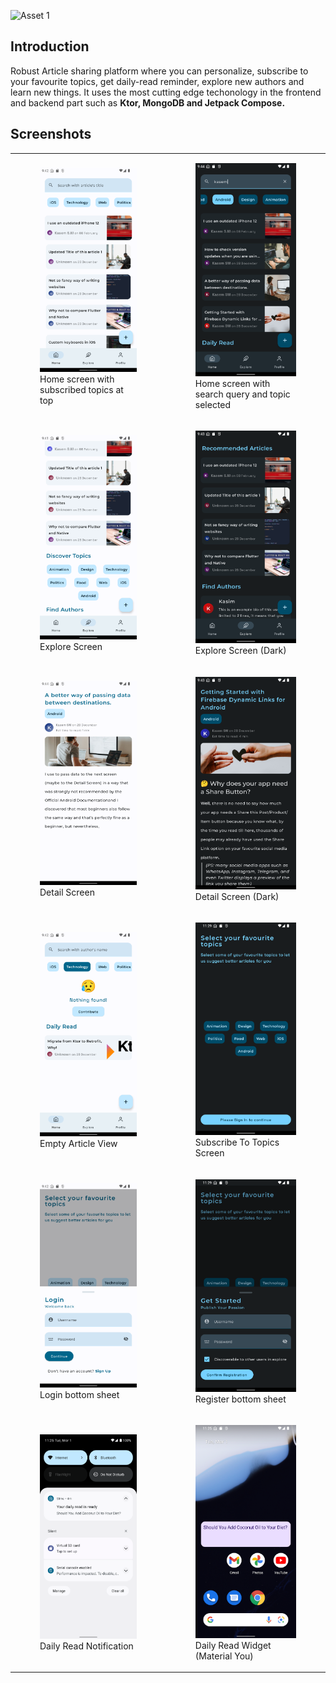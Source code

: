![Asset 1](https://user-images.githubusercontent.com/83884225/155851992-afd58940-0535-4099-a096-cb97fff56819.svg)

## Introduction

Robust Article sharing platform where you can personalize, subscribe to your favourite topics, get daily-read reminder, explore new authors and learn new things. It uses the most cutting edge techonology in the frontend and backend part such as <b>Ktor, MongoDB and Jetpack Compose.</b>

## Screenshots

<table>
    <tr>
        <td>
            <figure>
                <a href="#1">
                    <img src="screenshots/home_screen_with_subscribed_topics.png" width=300>
                </a>
                <figcaption>Home screen with subscribed topics at top</figcaption>
            </figure>
        </td>
        <td>
            <figure>
                <a href="#2">
                    <img src="screenshots/home_screen_dark_with_search_query_and_topic_selected.png" width=300>
                </a>
                <figcaption>Home screen with search query and topic selected</figcaption>
            </figure>
        </td>
    </tr>
    <tr>
        <td>
            <figure>
                <a href="#3">
                    <img src="screenshots/explore_screen.png" width=300>
                </a>
                <figcaption>Explore Screen</figcaption>
            </figure>
        </td>
        <td>
            <figure>
                <a href="#4">
                    <img src="screenshots/explore_screen_dark.png" width=300>
                </a>
                <figcaption>Explore Screen (Dark)</figcaption>
            </figure>
        </td>
    </tr>
    <tr>
        <td>
            <figure>
                <a href="#5">
                    <img src="screenshots/detail_screen_light.png" width=300>
                </a>
                <figcaption>Detail Screen</figcaption>
            </figure>
        </td>
        <td>
            <figure>
                <a href="#6">
                    <img src="screenshots/detail_screen_dark.png" width=300>
                </a>
                <figcaption>Detail Screen (Dark)</figcaption>
            </figure>
        </td>
    </tr>
    <tr>
        <td>
            <figure>
                <a href="#7">
                    <img src="screenshots/home_screen_empty_data_view.png" width=300>
                </a>
                <figcaption>Empty Article View</figcaption>
            </figure>
        </td>
        <td>
            <figure>
                <a href="#8">
                    <img src="screenshots/subscribe_category_screen.png" width=300>
                </a>
                <figcaption>Subscribe To Topics Screen</figcaption>
            </figure>
        </td>
    </tr>
    <tr>
        <td>
            <figure>
                <a href="#9">
                    <img src="screenshots/login_sheet.png" width=300>
                </a>
                <figcaption>Login bottom sheet</figcaption>
            </figure>
        </td>
        <td>
            <figure>
                <a href="#10">
                    <img src="screenshots/register_sheet.png" width=300>
                </a>
                <figcaption>Register bottom sheet</figcaption>
            </figure>
        </td>
    </tr>    
    <tr>
        <td>
            <figure>
                <a href="#11">
                    <img src="screenshots/daily_read_notification.png" width=300>
                </a>
                <figcaption>Daily Read Notification</figcaption>
            </figure>
        </td>
        <td>
            <figure>
                <a href="#12">
                    <img src="screenshots/daily_read_widget.png" width=300>
                </a>
                <figcaption>Daily Read Widget (Material You)</figcaption>
            </figure>
        </td>
    </tr>
</table>